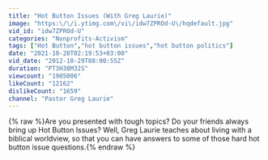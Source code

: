 ```yaml
---
title: "Hot Button Issues (With Greg Laurie)"
image: "https:\/\/i.ytimg.com\/vi\/idw7ZPROd-U\/hqdefault.jpg"
vid_id: "idw7ZPROd-U"
categories: "Nonprofits-Activism"
tags: ["Hot Button","hot button issues","hot button politics"]
date: "2021-10-28T02:19:53+03:00"
vid_date: "2012-10-29T08:00:55Z"
duration: "PT3H38M32S"
viewcount: "1905006"
likeCount: "12162"
dislikeCount: "1659"
channel: "Pastor Greg Laurie"
---
```

{% raw %}Are you presented with tough topics? Do your friends always bring up Hot Button Issues? Well, Greg Laurie teaches about living with a biblical worldview, so that you can have answers to some of those hard hot button issue questions.{% endraw %}

